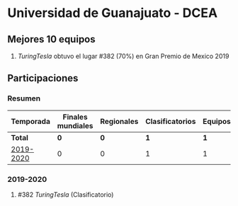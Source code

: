 ---
---

# Universidad de Guanajuato - DCEA

## Mejores 10 equipos

1. _TuringTesla_ obtuvo el lugar #382 (70%) en Gran Premio de Mexico 2019

## Participaciones

### Resumen

| Temporada | Finales mundiales | Regionales | Clasificatorios | Equipos |
| --- | --- | --- | --- | --- |
| **Total** | **0** | **0** | **1** | **1** |
| [2019-2020](#2019-2020) | 0 | 0 | 1 | 1 |

### 2019-2020

1. #382 _TuringTesla_ (Clasificatorio)



